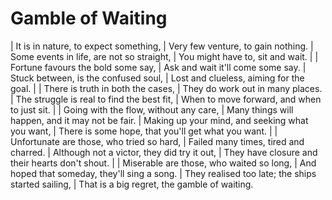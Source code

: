Gamble of Waiting
=================

| It is in nature, to expect something,
| Very few venture, to gain nothing.
| Some events in life, are not so straight,
| You might have to, sit and wait.
| 
| Fortune favours the bold some say,
| Ask and wait it\'ll come some say.
| Stuck between, is the confused soul,
| Lost and clueless, aiming for the goal.
| 
| There is truth in both the cases,
| They do work out in many places.
| The struggle is real to find the best fit,
| When to move forward, and when to just sit.
| 
| Going with the flow, without any care,
| Many things will happen, and it may not be fair.
| Making up your mind, and seeking what you want,
| There is some hope, that you\'ll get what you want.
| 
| Unfortunate are those, who tried so hard,
| Failed many times, tired and charred.
| Although not a victor, they did try it out,
| They have closure and their hearts don\'t shout.
| 
| Miserable are those, who waited so long,
| And hoped that someday, they\'ll sing a song.
| They realised too late; the ships started sailing,
| That is a big regret, the gamble of waiting.
